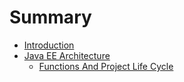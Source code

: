 # Summary

* [Introduction](README.md)
* [Java EE Architecture](java_ee_architecture.md)
   * [Functions And Project Life Cycle](JavaEEArchitecture/1Planning_01_AAFunctionsAndProjectLifeCycle.md)

